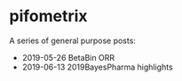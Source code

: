 # pifometrix

A series of general purpose posts:
- 2019-05-26 BetaBin ORR
- 2019-06-13 2019BayesPharma highlights


